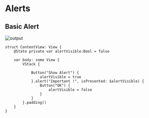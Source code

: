 # Alerts

## Basic Alert
![output](https://user-images.githubusercontent.com/123083726/216807981-5d0eae3a-b87f-41ad-a0d2-2f6cc52a636f.gif)

```
struct ContentView: View {
    @State private var alertVisible:Bool = false
    
    var body: some View {
        VStack {

            Button("Show Alert") {
                alertVisible = true
            }.alert("Important !", isPresented: $alertVisible) {
                Button("OK") {
                    alertVisible = false
                }
            }
        }.padding()
    }
}
```
